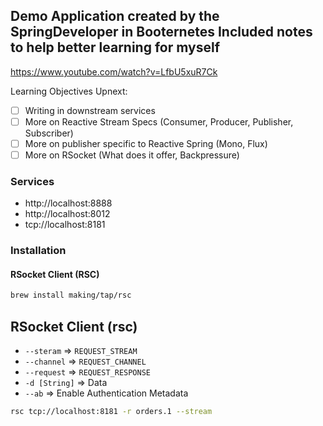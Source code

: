 Demo Application created by the SpringDeveloper in Booternetes 
Included notes to help better learning for myself
---
https://www.youtube.com/watch?v=LfbU5xuR7Ck

Learning Objectives Upnext: 
- [ ] Writing in downstream services
- [ ] More on Reactive Stream Specs (Consumer, Producer, Publisher, Subscriber)
- [ ] More on publisher specific to Reactive Spring (Mono, Flux)
- [ ] More on RSocket (What does it offer, Backpressure)

### Services
- http://localhost:8888
- http://localhost:8012
- tcp://localhost:8181

### Installation
#### RSocket Client (RSC)
```sh
brew install making/tap/rsc
```

## RSocket Client (rsc)
- `--steram` => `REQUEST_STREAM`
- `--channel` => `REQUEST_CHANNEL`
- `--request` => `REQUEST_RESPONSE`
- `-d [String]` => Data
- `--ab` => Enable Authentication Metadata

```sh
rsc tcp://localhost:8181 -r orders.1 --stream
```
